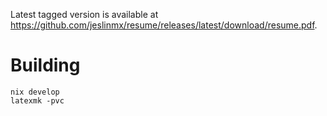 Latest tagged version is available at https://github.com/jeslinmx/resume/releases/latest/download/resume.pdf.

# Building

```
nix develop
latexmk -pvc
```
